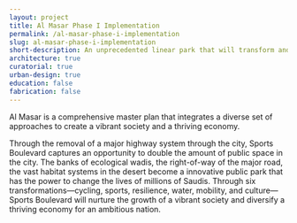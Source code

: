 ```yaml
---
layout: project
title: Al Masar Phase I Implementation
permalink: /al-masar-phase-i-implementation
slug: al-masar-phase-i-implementation
short-description: An unprecedented linear park that will transform and reconnect the city; an urban public space that is more than just a bike path.
architecture: true
curatorial: true
urban-design: true
education: false
fabrication: false
---
```


Al Masar is a comprehensive master plan that integrates a diverse set of approaches to create a vibrant society and a thriving economy.

Through the removal of a major highway system through the city, Sports Boulevard captures an opportunity to double the amount of public space in the city. The banks of ecological wadis, the right-of-way of the major road, the vast habitat systems in the desert become a innovative public park that has the power to change the lives of millions of Saudis. Through six transformations—cycling, sports, resilience, water, mobility, and culture—Sports Boulevard will nurture the growth of a vibrant society and diversify a thriving economy for an ambitious nation.